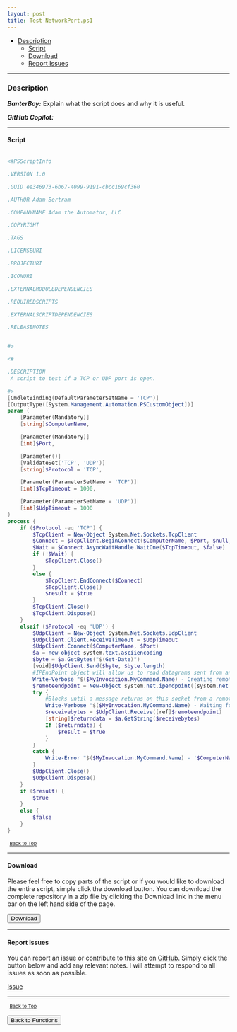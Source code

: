 ```yaml
---
layout: post
title: Test-NetworkPort.ps1
---
```


- [Description](#description)
  - [Script](#script)
  - [Download](#download)
  - [Report Issues](#report-issues)

---

### Description

**_BanterBoy:_** Explain what the script does and why it is useful.

**_GitHub Copilot:_**

---

#### Script

```powershell

<#PSScriptInfo

.VERSION 1.0

.GUID ee346973-6b67-4099-9191-cbcc169cf360

.AUTHOR Adam Bertram

.COMPANYNAME Adam the Automator, LLC

.COPYRIGHT

.TAGS

.LICENSEURI

.PROJECTURI

.ICONURI

.EXTERNALMODULEDEPENDENCIES

.REQUIREDSCRIPTS

.EXTERNALSCRIPTDEPENDENCIES

.RELEASENOTES


#>

<#

.DESCRIPTION
 A script to test if a TCP or UDP port is open.

#>
[CmdletBinding(DefaultParameterSetName = 'TCP')]
[OutputType([System.Management.Automation.PSCustomObject])]
param (
	[Parameter(Mandatory)]
	[string]$ComputerName,

	[Parameter(Mandatory)]
	[int]$Port,

	[Parameter()]
	[ValidateSet('TCP', 'UDP')]
	[string]$Protocol = 'TCP',

	[Parameter(ParameterSetName = 'TCP')]
	[int]$TcpTimeout = 1000,

	[Parameter(ParameterSetName = 'UDP')]
	[int]$UdpTimeout = 1000
)
process {
	if ($Protocol -eq 'TCP') {
		$TcpClient = New-Object System.Net.Sockets.TcpClient
		$Connect = $TcpClient.BeginConnect($ComputerName, $Port, $null, $null)
		$Wait = $Connect.AsyncWaitHandle.WaitOne($TcpTimeout, $false)
		if (!$Wait) {
			$TcpClient.Close()
		}
		else {
			$TcpClient.EndConnect($Connect)
			$TcpClient.Close()
			$result = $true
		}
		$TcpClient.Close()
		$TcpClient.Dispose()
	}
	elseif ($Protocol -eq 'UDP') {
		$UdpClient = New-Object System.Net.Sockets.UdpClient
		$UdpClient.Client.ReceiveTimeout = $UdpTimeout
		$UdpClient.Connect($ComputerName, $Port)
		$a = new-object system.text.asciiencoding
		$byte = $a.GetBytes("$(Get-Date)")
		[void]$UdpClient.Send($byte, $byte.length)
		#IPEndPoint object will allow us to read datagrams sent from any source.
		Write-Verbose "$($MyInvocation.MyCommand.Name) - Creating remote endpoint"
		$remoteendpoint = New-Object system.net.ipendpoint([system.net.ipaddress]::Any, 0)
		try {
			#Blocks until a message returns on this socket from a remote host.
			Write-Verbose "$($MyInvocation.MyCommand.Name) - Waiting for message return"
			$receivebytes = $UdpClient.Receive([ref]$remoteendpoint)
			[string]$returndata = $a.GetString($receivebytes)
			If ($returndata) {
				$result = $true
			}
		}
		catch {
			Write-Error "$($MyInvocation.MyCommand.Name) - '$ComputerName' failed port test on port '$Protocol`:$Port' with error '$($_.Exception.Message)'"
		}
		$UdpClient.Close()
		$UdpClient.Dispose()
	}
	if ($result) {
		$true
	}
	else {
		$false
	}
}
```

<span style="font-size:11px;"><a href="#"><i class="fas fa-caret-up" aria-hidden="true" style="color: white; margin-right:5px;"></i>Back to Top</a></span>

---

#### Download

Please feel free to copy parts of the script or if you would like to download the entire script, simple click the download button. You can download the complete repository in a zip file by clicking the Download link in the menu bar on the left hand side of the page.

<button class="btn" type="submit" onclick="window.open('/PowerShell/functions/Test-NetworkPort.ps1')">
    <i class="fa fa-cloud-download-alt">
    </i>
        Download
</button>

---

#### Report Issues

You can report an issue or contribute to this site on <a href="https://github.com/BanterBoy/scripts-blog/issues">GitHub</a>. Simply click the button below and add any relevant notes. I will attempt to respond to all issues as soon as possible.

<!-- Place this tag where you want the button to render. -->

<a class="github-button" href="https://github.com/BanterBoy/scripts-blog/issues/new?title=Test-NetworkPort.ps1&body=There is a problem with this function. Please find details below." data-show-count="true" aria-label="Issue BanterBoy/scripts-blog on GitHub">Issue</a>

---

<span style="font-size:11px;"><a href="#"><i class="fas fa-caret-up" aria-hidden="true" style="color: white; margin-right:5px;"></i>Back to Top</a></span>

<a href="/menu/_pages/functions.html">
    <button class="btn">
        <i class='fas fa-reply'>
        </i>
            Back to Functions
    </button>
</a>

[1]: http://ecotrust-canada.github.io/markdown-toc
[2]: https://github.com/googlearchive/code-prettify
